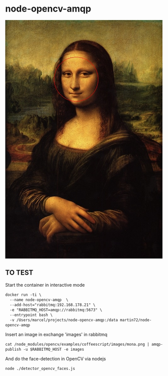# node-opencv-amqp
![mona_lisa_detected_face](https://raw.githubusercontent.com/marpan70/node-opencv-amqp/master/out.jpg)

## TO TEST
Start the container in interactive mode
```
docker run -ti \
  --name node-opencv-amqp  \
  --add-host="rabbitmq:192.168.178.21" \
  -e "RABBITMQ_HOST=amqp://rabbitmq:5673" \
  --entrypoint bash \
  -v /Users/marcel/projects/node-opencv-amqp:/data martin72/node-opencv-amqp
```
Insert an image in exchange 'images' in rabbitmq
```
cat /node_modules/opencv/examples/coffeescript/images/mona.png | amqp-publish -u $RABBITMQ_HOST -e images
```
And do the face-detection in OpenCV via nodejs
```
node ./detector_opencv_faces.js
```
